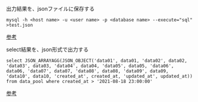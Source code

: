 出力結果を、jsonファイルに保存する
```
mysql -h <host name> -u <user name> -p <database name> --execute="sql" >test.json
```
[参考](https://qiita.com/ecoyamas/items/dc7089b50f792a18e95a)

select結果を、json形式で出力する
```
select JSON_ARRAYAGG(JSON_OBJECT('data01', data01, 'data02', data02, 'data03', data03, 'data04', data04, 'data05', data05, 'data06', data06, 'data07', data07, 'data08', data08, 'data09', data09, 'data10', data10, 'created_at', created_at, 'updated_at', updated_at)) from data_pool where created_at > '2021-08-18 23:00:00'
```
[参考](https://www.it-mure.jp.net/ja/mysql/mysql%E3%81%A7%E7%B5%90%E6%9E%9C%E3%83%86%E3%83%BC%E3%83%96%E3%83%AB%E3%82%92json%E9%85%8D%E5%88%97%E3%81%AB%E5%A4%89%E6%8F%9B%E3%81%99%E3%82%8B%E6%96%B9%E6%B3%95/830599574/)
